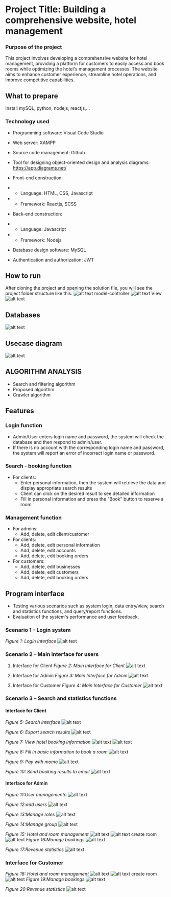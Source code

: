 # Project Title: Building a comprehensive website, hotel management

### Purpose of the project
This project involves developing a comprehensive website for hotel management, providing a platform for customers to easily access and book rooms while optimizing the hotel's management processes. The website aims to enhance customer experience, streamline hotel operations, and improve competitive capabilities.

## What to prepare
Install mySQL, python, nodejs, reactjs,...
### Technology used
- Programming software: Visual Code Studio

- Web server: XAMPP

- Source code management: Github

- Tool for designing object-oriented design and analysis diagrams: https://app.diagrams.net/
- Front-end construction:

- + Language: HTML, CSS, Javascript

- + Framework: Reactjs, SCSS

- Back-end construction:

- + Language: Javascript

- + Framework: Nodejs

- Database design software: MySQL

- Authentication and authorization: JWT
## How to run
After cloning the project and opening the solution file, you will see the project folder structure like this:
![alt text](imge/image-3.png)
model-controller
![alt text](imge/image-4.png)
View
![alt text](imge/image-5.png)
## Databases
![alt text](imge/image-8.png)
## Usecase diagram
![alt text](imge/image-7.png)

## ALGORITHM ANALYSIS
- Search and filtering algorithm
- Proposed algorithm
- Crawler algorithm
## Features
### Login function
- Admin/User enters login name and password, the system will check the database and then respond to admin/user.
- If there is no account with the corresponding login name and password, the system will report an error of incorrect login name or password.
### Search - booking function
- For clients:
   + Enter personal information, then the system will retrieve the data and display appropriate search results
   + Client can click on the desired result to see detailed information
   + Fill in personal information and press the "Book" button to reserve a room
### Management function
- For admins:
   + Add, delete, edit client/customer
- For clients:
   + Add, delete, edit personal information
   + Add, delete, edit accounts
   + Add, delete, edit booking orders
- For customers:
   + Add, delete, edit businesses
   + Add, delete, edit customers
   + Add, delete, edit booking orders
## Program interface
- Testing various scenarios such as system login, data entry/view, search and statistics functions, and query/report functions.
- Evaluation of the system's performance and user feedback.

### Scenario 1 – Login system
*Figure 1: Login Interface*
![alt text](imge/image-1.png)

### Scenario 2 – Main interface for users

1. Interface for Client
*Figure 2: Main Interface for Client*
![alt text](imge/image-2.png)

2. Interface for Admin
*Figure 3: Main Interface for Admin*
![alt text](imge/image-9.png)

3. Interface for Customer
*Figure 4: Main Interface for Customer*
![alt text](imge/image-10.png)


### Scenario 3 – Search and statistics functions

#### Interface for Client
*Figure 5: Search interface*
![alt text](imge/image-11.png)

*Figure 6: Export search results*
![alt text](imge/image-12.png)

*Figure 7: View hotel booking information*
![alt text](imge/image-13.png)
![alt text](imge/image-14.png)

*Figure 8: Fill in basic information to book a room*
![alt text](imge/image-15.png)

*Figure 9: Pay with momo*
![alt text](imge/image-16.png)

*Figure 10: Send booking results to email*
![alt text](imge/image-17.png)

#### Interface for Admin
*Figure 11:User managementn*
![alt text](imge/image-18.png)

*Figure 12:add users*
![alt text](imge/image-19.png)

*Figure 13:Manage roles*
![alt text](imge/image-20.png)

*Figure 14:Manage group*
![alt text](imge/image-21.png)

*Figure 15: Hotel and room management*
![alt text](imge/image-22.png)
![alt text](imge/image-23.png)
create room
![alt text](imge/image-24.png)
*Figure 16:Manage bookings*
![alt text](imge/image-25.png)

*Figure 17:Revenue statistics*
![alt text](imge/image-26.png)


### Interface for Customer
*Figure 18: Hotel and room management*
![alt text](imge/image-22.png)
![alt text](imge/image-23.png)
create room
![alt text](imge/image-24.png)
*Figure 19:Manage bookings*
![alt text](imge/image-25.png)

*Figure 20:Revenue statistics*
![alt text](imge/image-26.png)


